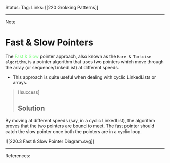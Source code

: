Status: 
Tag:
Links: [[220 Grokking Patterns]]

---
> [!note] 
>  # Fast & Slow Pointers

The <span style="color:#81fd83">Fast & Slow</span> pointer approach, also known as the `Hare & Tortoise algorithm`, is a pointer algorithm that uses two pointers which move through the array (or sequence/LinkedList) at different speeds.

   - This approach is quite useful when dealing with cyclic LinkedLists or arrays.


> [!success] 
> ## Solution 

By moving at different speeds (say, in a cyclic LinkedList), the algorithm proves that the two pointers are bound to meet. The fast pointer should catch the slow pointer once both the pointers are in a cyclic loop.



![[220.3 Fast & Slow Pointer Diagram.svg]]




---
References: